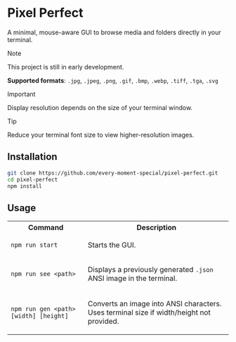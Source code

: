 # Pixel Perfect
A minimal, mouse-aware GUI to browse media and folders directly in your terminal.

> [!NOTE]
> This project is still in early development.
> 
> **Supported formats**:
> `.jpg`, `.jpeg`, `.png`, `.gif`, `.bmp`, `.webp`, `.tiff`, `.tga`, `.svg`

> [!IMPORTANT]
> Display resolution depends on the size of your terminal window.

> [!TIP]
> Reduce your terminal font size to view higher-resolution images.

## Installation
```bash
git clone https://github.com/every-moment-special/pixel-perfect.git
cd pixel-perfect
npm install
```

## Usage
<div align="left">
 <table>
  <th>Command</th>
  <th>Description</th>
  <tr>
  <td>
    
  `npm run start`
    
  </td>
  <td>
 Starts the GUI.
  </td>
  </tr>
  <tr>
  <td>
    
  `npm run see <path>`
 
  </td>
  <td>
   
  Displays a previously generated `.json` ANSI image in the terminal.
  
  </td>
  </tr>
  <tr>
  <td>
    
  `npm run gen <path> [width] [height]`
 
  </td>
  <td>

  Converts an image into ANSI characters. Uses terminal size if width/height not provided.
 
  </td>
  </tr>
  </table>
</div>
